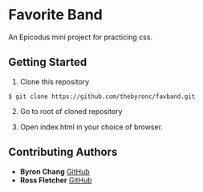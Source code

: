 # Favorite Band
An Epicodus mini project for practicing css.

## Getting Started
1. Clone this repository
```
$ git clone https://github.com/thebyronc/favband.git
```
2. Go to root of cloned repository

3. Open index.html in your choice of browser.

## Contributing Authors
- **Byron Chang** [GitHub](https://github.com/thebyronc)
- **Ross Fletcher** [GitHub](https://github.com/rossfletcher19)
